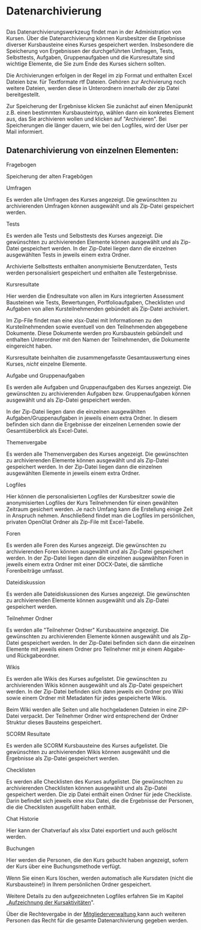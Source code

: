 # Datenarchivierung

##

Das Datenarchivierungswerkzeug findet man in der Administration von Kursen.
Über die Datenarchivierung können Kursbesitzer die Ergebnisse diverser
Kursbausteine eines Kurses gespeichert werden. Insbesondere die Speicherung
von Ergebnissen der durchgeführten Umfragen, Tests, Selbsttests, Aufgaben,
Gruppenaufgaben und die Kursresultate sind wichtige Elemente, die Sie zum Ende
des Kurses sichern sollten.

Die Archivierungen erfolgen in der Regel im zip Format und enthalten Excel
Dateien bzw. für Textformate rtf Dateien. Gehören zur Archivierung noch
weitere Dateien, werden diese in Unterordnern innerhalb der zip Datei
bereitgestellt.

Zur Speicherung der Ergebnisse klicken Sie zunächst auf einen Menüpunkt z.B.
einen bestimmten Kursbausteintyp, wählen dann ein konkretes Element aus, das
Sie archivieren wollen und klicken auf "Archivieren".  Bei Speicherungen die
länger dauern, wie bei den Logfiles, wird der User per Mail informiert.

## Datenarchivierung von einzelnen Elementen:

Fragebogen

Speicherung der alten Fragebögen

Umfragen

Es werden alle Umfragen des Kurses angezeigt. Die gewünschten zu
archivierenden Umfragen können ausgewählt und als Zip-Datei gespeichert
werden.

Tests

Es werden alle Tests und Selbsttests des Kurses angezeigt. Die gewünschten zu
archivierenden Elemente können ausgewählt und als Zip-Datei gespeichert
werden. In der Zip-Datei liegen dann die einzelnen ausgewählten Tests in
jeweils einem extra Ordner.

Archivierte Selbsttests enthalten anonymisierte Benutzerdaten, Tests werden
personalisiert gespeichert und enthalten alle Testergebnisse.

Kursresultate

Hier werden die Endresultate von allen im Kurs integrierten Assessment
Bausteinen wie Tests, Bewertungen, Portfolioaufgaben, Checklisten und Aufgaben
von allen Kursteilnehmenden gebündelt als Zip-Datei archiviert.

Im Zip-File findet man eine xlsx-Datei mit Informationen zu den
Kursteilnehmenden sowie eventuell von den Teilnehmenden abgegebene Dokumente.
Diese Dokumente werden pro Kursbaustein gebündelt und enthalten Unterordner
mit den Namen der Teilnehmenden, die Dokumente eingereicht haben.

Kursresultate beinhalten die zusammengefasste Gesamtauswertung eines Kurses,
_nicht_ einzelne Elemente.

Aufgabe und Gruppenaufgaben

Es werden alle Aufgaben und Gruppenaufgaben des Kurses angezeigt. Die
gewünschten zu archivierenden Aufgaben bzw. Gruppenaufgaben können ausgewählt
und als Zip-Datei gespeichert werden.

In der Zip-Datei liegen dann die einzelnen ausgewählten
Aufgaben/Gruppenaufgaben in jeweils einem extra Ordner. In diesem befinden
sich dann die Ergebnisse der einzelnen Lernenden sowie der Gesamtüberblick als
Excel-Datei.

Themenvergabe

Es werden alle Themenvergaben des Kurses angezeigt. Die gewünschten zu
archivierenden Elemente können ausgewählt und als Zip-Datei gespeichert
werden. In der Zip-Datei liegen dann die einzelnen ausgewählten Elemente in
jeweils einem extra Ordner.

Logfiles

Hier können die personalisierten Logfiles der Kursbesitzer sowie die
anonymisierten Logfiles der Kurs Teilnehmenden für einen gewählten Zeitraum
gesichert werden. Je nach Umfang kann die Erstellung einige Zeit in Anspruch
nehmen. Anschließend findet man die Logfiles im persönlichen, privaten
OpenOlat Ordner als Zip-File mit Excel-Tabelle.

Foren

Es werden alle Foren des Kurses angezeigt. Die gewünschten zu archivierenden
Foren können ausgewählt und als Zip-Datei gespeichert werden. In der Zip-Datei
liegen dann die einzelnen ausgewählten Foren in jeweils einem extra Ordner mit
einer DOCX-Datei, die sämtliche Forenbeiträge umfasst.

Dateidiskussion

Es werden alle Dateidiskussionen des Kurses angezeigt. Die gewünschten zu
archivierenden Elemente können ausgewählt und als Zip-Datei gespeichert
werden.

Teilnehmer Ordner

Es werden alle "Teilnehmer Ordner" Kursbausteine angezeigt. Die gewünschten zu
archivierenden Elemente können ausgewählt und als Zip-Datei gespeichert
werden. In der Zip-Datei befinden sich dann die einzelnen Elemente mit jeweils
einem Ordner pro Teilnehmer mit je einem Abgabe- und Rückgabeordner.

Wikis

Es werden alle Wikis des Kurses aufgelistet. Die gewünschten zu archivierenden
Wikis können ausgewählt und als Zip-Datei gespeichert werden. In der Zip-Datei
befinden sich dann jeweils ein Ordner pro Wiki sowie einem Ordner mit
Metadaten für jedes gespeicherte Wikis.

Beim Wiki werden alle Seiten und alle hochgeladenen Dateien in eine ZIP-Datei
verpackt. Der Teilnehmer Ordner wird entsprechend der Ordner Struktur dieses
Bausteins gespeichert.

SCORM Resultate

Es werden alle SCORM Kursbausteine des Kurses aufgelistet. Die gewünschten zu
archivierenden Wikis können ausgewählt und die Ergebnisse als Zip-Datei
gespeichert werden.

Checklisten

Es werden alle Checklisten des Kurses aufgelistet. Die gewünschten zu
archivierenden Checklisten können ausgewählt und als Zip-Datei gespeichert
werden. Die zip Datei enthält einen Ordner für jede Checkliste. Darin befindet
sich jeweils eine xlsx Datei, die die Ergebnisse der Personen, die die
Checklisten ausgefüllt haben enthält.

Chat Historie

Hier kann der Chatverlauf als xlsx Datei exportiert und auch gelöscht werden.

Buchungen

Hier werden die Personen, die den Kurs gebucht haben angezeigt, sofern der
Kurs über eine Buchungsmethode verfügt.

Wenn Sie einen Kurs löschen, werden automatisch alle Kursdaten (nicht die
Kursbausteine!) in Ihrem persönlichen Ordner gespeichert.

Weitere Details zu den aufgezeichneten Logfiles erfahren Sie im Kapitel
„[Aufzeichnung der
Kursaktivitäten](../../pages/viewpage.action%EF%B9%96pageId=60358847.html)".

Über die Rechtevergabe in der [Mitgliederverwaltung
](Mitgliederverwaltung.html)kann auch weiteren Personen das Recht für die
gesamte Datenarchivierung gegeben werden.

